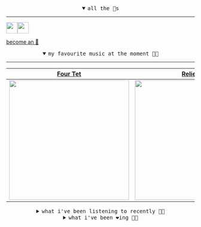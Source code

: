 <details open>

<summary align="center"><samp>all the 🥚s</samp></summary>
<hr />

<a href="https://github.com/pvinis"><img src="https://avatars.githubusercontent.com/u/100233?s=90&v=4" width="30" height="30" /><a href="https://github.com/maxPugh"><img src="https://avatars.githubusercontent.com/u/46350013?s=90&u=0a4fa85dd771891a2d293e910fa9ab51327cf434&v=4" width="30" height="30" />

<samp><a href="https://github.com/bitttttten/bitttttten/stargazers">become an 🥚</a></samp>

</details>

<details open>

<summary align="center"><samp>my favourite music at the moment 🎵🎶</samp></summary>
<hr />

<!-- toc -->

| [Four Tet](https://open.spotify.com/artist/7Eu1txygG6nJttLHbZdQOh)                                                                                               | [Relient K](https://open.spotify.com/artist/3nJWBJvK7uGvfp4iZh9CkN)                                                                                              | [Boards of Canada](https://open.spotify.com/artist/2VAvhf61GgLYmC6C8anyX1)                                                                                       | [mewithoutYou](https://open.spotify.com/artist/3D4qYDvoPn5cQxtBm4oseo)                                                                                           |
| ---------------------------------------------------------------------------------------------------------------------------------------------------------------- | ---------------------------------------------------------------------------------------------------------------------------------------------------------------- | ---------------------------------------------------------------------------------------------------------------------------------------------------------------- | ---------------------------------------------------------------------------------------------------------------------------------------------------------------- |
| [<img src="https://i.scdn.co/image/ab6761610000e5eb84e29d09b4917bec2700a0d7" width="320" height="auto">](https://open.spotify.com/artist/7Eu1txygG6nJttLHbZdQOh) | [<img src="https://i.scdn.co/image/ab6761610000e5eb1e0743a3e000215916f70238" width="320" height="auto">](https://open.spotify.com/artist/3nJWBJvK7uGvfp4iZh9CkN) | [<img src="https://i.scdn.co/image/c0b33a8d211600d70dcda3077d6a582da34321b0" width="320" height="auto">](https://open.spotify.com/artist/2VAvhf61GgLYmC6C8anyX1) | [<img src="https://i.scdn.co/image/ab6761610000e5ebe03d502190e35ac58c18d339" width="320" height="auto">](https://open.spotify.com/artist/3D4qYDvoPn5cQxtBm4oseo) |

<!-- tocstop -->

</details>

<details>

<summary align="center"><samp>what i've been listening to recently 🎵🎶</samp></summary>
<hr />

<!-- toc -->

| [Quick Canal (W/ Laetita Sadie…<br />Atlas Sound, Laetita Sadier](https://open.spotify.com/track/2mJhNvt2dDCfcNn8IZg6sF)                                        | [Tottertot<br />Inwards](https://open.spotify.com/track/3MTwJVEBKql21xN1hdSLlp)                                                                                 | [Prester John<br />Animal Collective](https://open.spotify.com/track/11efP8M4uEyBEP0qtzfM1N)                                                                    | [Breathe<br />Sheep, Dog & Wolf](https://open.spotify.com/track/7kuQo7dUPXWchopgQJjRYc)                                                                         |
| --------------------------------------------------------------------------------------------------------------------------------------------------------------- | --------------------------------------------------------------------------------------------------------------------------------------------------------------- | --------------------------------------------------------------------------------------------------------------------------------------------------------------- | --------------------------------------------------------------------------------------------------------------------------------------------------------------- |
| [<img src="https://i.scdn.co/image/9d80d4a581a5051a6d4c118627b4a80a7ebb270e" width="320" height="auto">](https://open.spotify.com/track/2mJhNvt2dDCfcNn8IZg6sF) | [<img src="https://i.scdn.co/image/ab6761610000e5eb6d5a507d429fdd7d737c9353" width="320" height="auto">](https://open.spotify.com/track/3MTwJVEBKql21xN1hdSLlp) | [<img src="https://i.scdn.co/image/ab6761610000e5ebb6998f7a38a091049a329ab3" width="320" height="auto">](https://open.spotify.com/track/11efP8M4uEyBEP0qtzfM1N) | [<img src="https://i.scdn.co/image/ab6761610000e5eb7914bdfad902000744864494" width="320" height="auto">](https://open.spotify.com/track/7kuQo7dUPXWchopgQJjRYc) |

<!-- tocstop -->

</details>

<details>

<summary align="center"><samp>what i've been ❤️ing 🎵🎶</samp></summary>
<hr />

<!-- toc -->

| [Smokes Quantity<br />Boards of Canada](https://open.spotify.com/album/1vWnB0hYmluskQuzxwo25a)                                                                  | [Drawing Room<br />Helena Deland](https://open.spotify.com/album/5M9BayikE0SjNp4PNpVZtr)                                                                        | [Moon View<br />Emily A. Sprague](https://open.spotify.com/album/4kUoHjxVlyhhTnmSwM47ol)                                                                        | [Morning Spring<br />Coldcut, Suzanne Ciani, Kaitl…](https://open.spotify.com/album/1eEFnKUqaKC6pgzRKzS29k)                                                     |
| --------------------------------------------------------------------------------------------------------------------------------------------------------------- | --------------------------------------------------------------------------------------------------------------------------------------------------------------- | --------------------------------------------------------------------------------------------------------------------------------------------------------------- | --------------------------------------------------------------------------------------------------------------------------------------------------------------- |
| [<img src="https://i.scdn.co/image/ab67616d0000b2730ddcb1077d30a5ffb59b6864" width="320" height="auto">](https://open.spotify.com/album/1vWnB0hYmluskQuzxwo25a) | [<img src="https://i.scdn.co/image/ab67616d0000b27317b81b873dc82f6b5012406d" width="320" height="auto">](https://open.spotify.com/album/5M9BayikE0SjNp4PNpVZtr) | [<img src="https://i.scdn.co/image/ab67616d0000b27351c36179ce195f439ce0533d" width="320" height="auto">](https://open.spotify.com/album/4kUoHjxVlyhhTnmSwM47ol) | [<img src="https://i.scdn.co/image/ab67616d0000b27361e600dfd60c98efefcab919" width="320" height="auto">](https://open.spotify.com/album/1eEFnKUqaKC6pgzRKzS29k) |

<!-- tocstop -->

</details>
